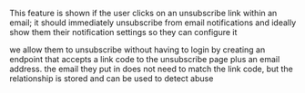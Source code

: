 This feature is shown if the user clicks on an unsubscribe link within an email;
it should immediately unsubscribe from email notifications and ideally show them
their notification settings so they can configure it

we allow them to unsubscribe without having to login by creating an endpoint
that accepts a link code to the unsubscribe page plus an email address. the
email they put in does not need to match the link code, but the relationship is
stored and can be used to detect abuse
